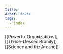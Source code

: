 ```yaml
---
title: 
draft: false
tags:
  - index
---
```

[[Powerful Organizations]]<br>
[[Thrice-blessed Brandy]]<br>
[[Science and the Arcane]]<br>